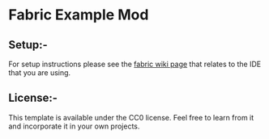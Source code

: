 # Fabric Example Mod

## Setup:-

For setup instructions please see the [fabric wiki page](https://fabricmc.net/wiki/tutorial:setup) that relates to the IDE that you are using.

## License:-

This template is available under the CC0 license. Feel free to learn from it and incorporate it in your own projects.
